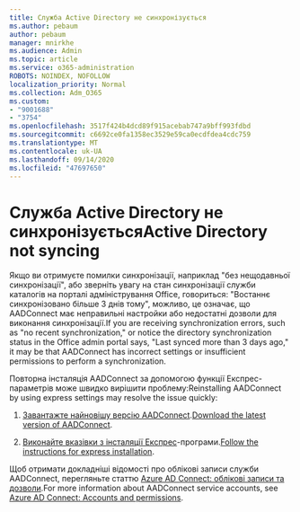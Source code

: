 ```yaml
---
title: Служба Active Directory не синхронізується
ms.author: pebaum
author: pebaum
manager: mnirkhe
ms.audience: Admin
ms.topic: article
ms.service: o365-administration
ROBOTS: NOINDEX, NOFOLLOW
localization_priority: Normal
ms.collection: Adm_O365
ms.custom:
- "9001688"
- "3754"
ms.openlocfilehash: 3517f424b4dcd89f915acebab747a9bff993fdbd
ms.sourcegitcommit: c6692ce0fa1358ec3529e59ca0ecdfdea4cdc759
ms.translationtype: MT
ms.contentlocale: uk-UA
ms.lasthandoff: 09/14/2020
ms.locfileid: "47697650"
---
```

# <a name="active-directory-not-syncing"></a><span data-ttu-id="0f883-102">Служба Active Directory не синхронізується</span><span class="sxs-lookup"><span data-stu-id="0f883-102">Active Directory not syncing</span></span>

<span data-ttu-id="0f883-103">Якщо ви отримуєте помилки синхронізації, наприклад "без нещодавньої синхронізації", або зверніть увагу на стан синхронізації служби каталогів на порталі адміністрування Office, говориться: "Востаннє синхронізовано більше 3 днів тому", можливо, це означає, що AADConnect має неправильні настройки або недостатні дозволи для виконання синхронізації.</span><span class="sxs-lookup"><span data-stu-id="0f883-103">If you are receiving synchronization errors, such as "no recent synchronization," or notice the directory synchronization status in the Office admin portal says, "Last synced more than 3 days ago," it may be that AADConnect has incorrect settings or insufficient permissions to perform a synchronization.</span></span>  

<span data-ttu-id="0f883-104">Повторна інсталяція AADConnect за допомогою функції Експрес-параметрів може швидко вирішити проблему:</span><span class="sxs-lookup"><span data-stu-id="0f883-104">Reinstalling AADConnect by using express settings may resolve the issue quickly:</span></span>

1. <span data-ttu-id="0f883-105">[Завантажте найновішу версію AADConnect](https://go.microsoft.com/fwlink/?LinkId=615771).</span><span class="sxs-lookup"><span data-stu-id="0f883-105">[Download the latest version of AADConnect](https://go.microsoft.com/fwlink/?LinkId=615771).</span></span>

2. <span data-ttu-id="0f883-106">[Виконайте вказівки з інсталяції Експрес](https://docs.microsoft.com/azure/active-directory/hybrid/how-to-connect-install-express)-програми.</span><span class="sxs-lookup"><span data-stu-id="0f883-106">[Follow the instructions for express installation](https://docs.microsoft.com/azure/active-directory/hybrid/how-to-connect-install-express).</span></span>

<span data-ttu-id="0f883-107">Щоб отримати докладніші відомості про облікові записи служби AADConnect, перегляньте статтю [Azure AD Connect: облікові записи та дозволи](https://docs.microsoft.com/azure/active-directory/hybrid/reference-connect-accounts-permissions).</span><span class="sxs-lookup"><span data-stu-id="0f883-107">For more information about AADConnect service accounts, see [Azure AD Connect: Accounts and permissions](https://docs.microsoft.com/azure/active-directory/hybrid/reference-connect-accounts-permissions).</span></span>
